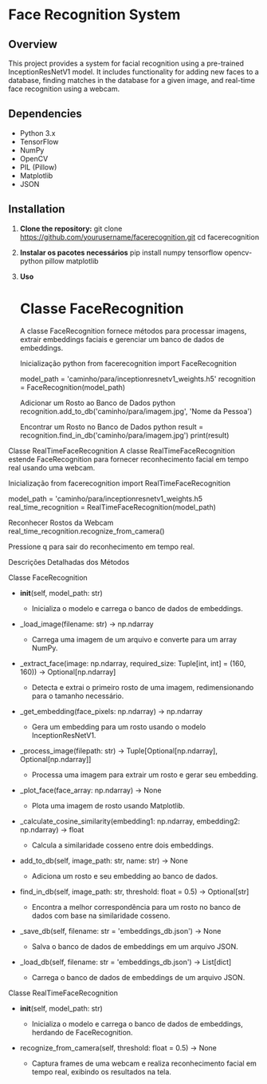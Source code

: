 # Face Recognition System

## Overview

This project provides a system for facial recognition using a pre-trained InceptionResNetV1 model. It includes functionality for adding new faces to a database, finding matches in the database for a given image, and real-time face recognition using a webcam.

## Dependencies

- Python 3.x
- TensorFlow
- NumPy
- OpenCV
- PIL (Pillow)
- Matplotlib
- JSON

## Installation

1. **Clone the repository:**
   git clone https://github.com/yourusername/facerecognition.git
   cd facerecognition
2. **Instalar os pacotes necessários**
   pip install numpy tensorflow opencv-python pillow matplotlib


3. **Uso**
   # Classe FaceRecognition
   A classe FaceRecognition fornece métodos para processar imagens, extrair embeddings faciais e gerenciar um banco de dados de embeddings.

   Inicialização
   python
   from facerecognition import FaceRecognition
   
   model_path = 'caminho/para/inceptionresnetv1_weights.h5'
   recognition = FaceRecognition(model_path)
   
   Adicionar um Rosto ao Banco de Dados
   python
   recognition.add_to_db('caminho/para/imagem.jpg', 'Nome da Pessoa')
   
   Encontrar um Rosto no Banco de Dados
   python
   result = recognition.find_in_db('caminho/para/imagem.jpg')
   print(result)

Classe RealTimeFaceRecognition
A classe RealTimeFaceRecognition estende FaceRecognition para fornecer reconhecimento facial em tempo real usando uma webcam.

Inicialização
from facerecognition import RealTimeFaceRecognition

model_path = 'caminho/para/inceptionresnetv1_weights.h5
real_time_recognition = RealTimeFaceRecognition(model_path)

Reconhecer Rostos da Webcam
real_time_recognition.recognize_from_camera()

Pressione q para sair do reconhecimento em tempo real.

Descrições Detalhadas dos Métodos

Classe FaceRecognition

- __init__(self, model_path: str)
  - Inicializa o modelo e carrega o banco de dados de embeddings.

- _load_image(filename: str) -> np.ndarray
  - Carrega uma imagem de um arquivo e converte para um array NumPy.

- _extract_face(image: np.ndarray, required_size: Tuple[int, int] = (160, 160)) -> Optional[np.ndarray]
  - Detecta e extrai o primeiro rosto de uma imagem, redimensionando para o tamanho necessário.

- _get_embedding(face_pixels: np.ndarray) -> np.ndarray
  - Gera um embedding para um rosto usando o modelo InceptionResNetV1.

- _process_image(filepath: str) -> Tuple[Optional[np.ndarray], Optional[np.ndarray]]
  - Processa uma imagem para extrair um rosto e gerar seu embedding.

- _plot_face(face_array: np.ndarray) -> None
  - Plota uma imagem de rosto usando Matplotlib.

- _calculate_cosine_similarity(embedding1: np.ndarray, embedding2: np.ndarray) -> float
  - Calcula a similaridade cosseno entre dois embeddings.

- add_to_db(self, image_path: str, name: str) -> None
  - Adiciona um rosto e seu embedding ao banco de dados.

- find_in_db(self, image_path: str, threshold: float = 0.5) -> Optional[str]
  - Encontra a melhor correspondência para um rosto no banco de dados com base na similaridade cosseno.

- _save_db(self, filename: str = 'embeddings_db.json') -> None
  - Salva o banco de dados de embeddings em um arquivo JSON.

- _load_db(self, filename: str = 'embeddings_db.json') -> List[dict]
  - Carrega o banco de dados de embeddings de um arquivo JSON.

Classe RealTimeFaceRecognition

- __init__(self, model_path: str)
  - Inicializa o modelo e carrega o banco de dados de embeddings, herdando de FaceRecognition.

- recognize_from_camera(self, threshold: float = 0.5) -> None
  - Captura frames de uma webcam e realiza reconhecimento facial em tempo real, exibindo os resultados na tela.


